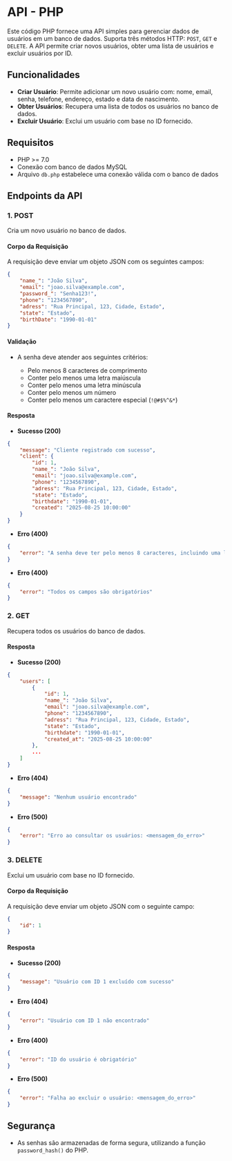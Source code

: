 # API - PHP
Este código PHP fornece uma API simples para gerenciar dados de usuários em um banco de dados. Suporta três métodos HTTP: `POST`, `GET` e `DELETE`. A API permite criar novos usuários, obter uma lista de usuários e excluir usuários por ID.

## Funcionalidades
* **Criar Usuário**: Permite adicionar um novo usuário com: nome, email, senha, telefone, endereço, estado e data de nascimento.
* **Obter Usuários**: Recupera uma lista de todos os usuários no banco de dados.
* **Excluir Usuário**: Exclui um usuário com base no ID fornecido.

## Requisitos
* PHP >= 7.0
* Conexão com banco de dados MySQL
* Arquivo `db.php` estabelece uma conexão válida com o banco de dados

## Endpoints da API
### 1. **POST**

Cria um novo usuário no banco de dados.

#### Corpo da Requisição
A requisição deve enviar um objeto JSON com os seguintes campos:

```json
{
    "name_": "João Silva",
    "email": "joao.silva@example.com",
    "password_": "Senha123!",
    "phone": "1234567890",
    "adress": "Rua Principal, 123, Cidade, Estado",
    "state": "Estado",
    "birthDate": "1990-01-01"
}
```

#### Validação
* A senha deve atender aos seguintes critérios:

  * Pelo menos 8 caracteres de comprimento
  * Conter pelo menos uma letra maiúscula
  * Conter pelo menos uma letra minúscula
  * Conter pelo menos um número
  * Conter pelo menos um caractere especial (`!@#$%^&*`)

#### Resposta
* **Sucesso (200)**

```json
{
    "message": "Cliente registrado com sucesso",
    "client": {
        "id": 1,
        "name_": "João Silva",
        "email": "joao.silva@example.com",
        "phone": "1234567890",
        "adress": "Rua Principal, 123, Cidade, Estado",
        "state": "Estado",
        "birthdate": "1990-01-01",
        "created": "2025-08-25 10:00:00"
    }
}
```

* **Erro (400)**
```json
{
    "error": "A senha deve ter pelo menos 8 caracteres, incluindo uma letra maiúscula, uma letra minúscula, um número e um caractere especial"
}
```

* **Erro (400)**
```json
{
    "error": "Todos os campos são obrigatórios"
}
```

### 2. **GET** 
Recupera todos os usuários do banco de dados.

#### Resposta
* **Sucesso (200)**

```json
{
    "users": [
        {
            "id": 1,
            "name_": "João Silva",
            "email": "joao.silva@example.com",
            "phone": "1234567890",
            "adress": "Rua Principal, 123, Cidade, Estado",
            "state": "Estado",
            "birthdate": "1990-01-01",
            "created_at": "2025-08-25 10:00:00"
        },
        ...
    ]
}
```

* **Erro (404)**
```json
{
    "message": "Nenhum usuário encontrado"
}
```

* **Erro (500)**
```json
{
    "error": "Erro ao consultar os usuários: <mensagem_do_erro>"
}
```

### 3. **DELETE** 
Exclui um usuário com base no ID fornecido.

#### Corpo da Requisição
A requisição deve enviar um objeto JSON com o seguinte campo:

```json
{
    "id": 1
}
```

#### Resposta
* **Sucesso (200)**

```json
{
    "message": "Usuário com ID 1 excluído com sucesso"
}
```

* **Erro (404)**
```json
{
    "error": "Usuário com ID 1 não encontrado"
}
```

* **Erro (400)**
```json
{
    "error": "ID do usuário é obrigatório"
}
```

* **Erro (500)**
```json
{
    "error": "Falha ao excluir o usuário: <mensagem_do_erro>"
}
```

## Segurança
* As senhas são armazenadas de forma segura, utilizando a função `password_hash()` do PHP.